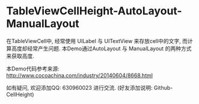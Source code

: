 # TableViewCellHeight-AutoLayout-ManualLayout
在TableViewCell中, 经常使用 UILabel 与 UITextView 来存放cell中的文字, 而计算高度却经常产生问题. 
本Demo通过AutoLayout 与 ManualLayout 的两种方式来获取高度.

本Demo代码参考来源: http://www.cocoachina.com/industry/20140604/8668.html

如有疑问, 欢迎添加QQ: 630960023 进行交流. (好友添加说明: Github-CellHeight)
